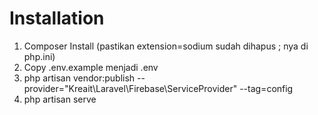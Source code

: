 # Installation

1. Composer Install (pastikan extension=sodium sudah dihapus ; nya di php.ini)
2. Copy .env.example menjadi .env
3. php artisan vendor:publish --provider="Kreait\Laravel\Firebase\ServiceProvider" --tag=config
4. php artisan serve
